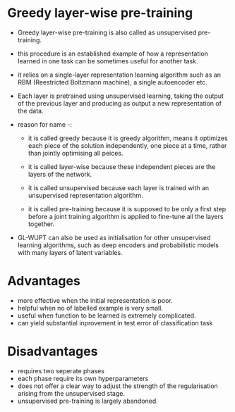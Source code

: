 # Greedy layer-wise pre-training

- Greedy layer-wise pre-training is also called as unsupervised pre-training.

- this procedure is an established example of how a representation learned in one task can be sometimes useful for another task.

- it relies on a single-layer representation learning algorithm such as an RBM (Reestricted Boltzmann machine), a single autoencoder etc.

- Each layer is pretrained using unsupervised learning, taking the output of the previous layer and producing as output a new representation of the data.

- reason for name -:

  - it is called greedy because it is greedy algorithm, means it optimizes each piece of the solution independently, one piece at a time, rather than jointly optimising all peices.

  - it is called layer-wise because these independent pieces are the layers of the network.

  - it is called unsupervised because each layer is trained with an unsupervised representation algorithm.

  - it is called pre-training because it is supposed to be only a first step before a joint training algorithm is applied to fine-tune all the layers together.

- GL-WUPT can also be used as initialisation for other unsupervised learning algorithms, such as deep encoders and probabilistic models with many layers of latent variables.

# Advantages

- more effective when the initial representation is poor.
- helpful when no of labelled example is very small.
- useful when function to be learned is extremely complicated.
- can yield substantial inprovement in test error of classification task

# Disadvantages

- requires two seperate phases
- each phase require its own hyperparameters
- does not offer a clear way to adjust the strength of the regularisation arising from the unsupervised stage.
- unsupervised pre-training is largely abandoned.
